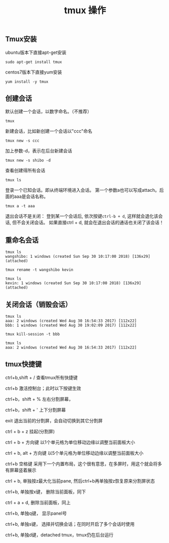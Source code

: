 ﻿---
title: tmux 操作
tags: 
categories:
- linux
---

## Tmux安装
ubuntu版本下直接apt-get安装

	sudo apt-get install tmux
centos7版本下直接yum安装

	yum install -y tmux

## 创建会话
默认创建一个会话，以数字命名。（不推荐）

	tmux
新建会话，比如新创建一个会话以"ccc"命名

	tmux new -s ccc

加上参数-d，表示在后台新建会话

	tmux new -s shibo -d
查看创建得所有会话

	tmux ls
登录一个已知会话。即从终端环境进入会话。
第一个参数a也可以写成attach。后面的aaa是会话名称。

	tmux a -t aaa
退出会话不是关闭：
登到某一个会话后, 依次按键`ctrl-b + d`, 这样就会退化该会话, 但不会关闭会话。
如果直接ctrl + d, 就会在退出会话的通话也关闭了该会话！

## 重命名会话

	tmux ls  
	wangshibo: 1 windows (created Sun Sep 30 10:17:00 2018) [136x29] (attached)

	tmux rename -t wangshibo kevin

	tmux ls
	kevin: 1 windows (created Sun Sep 30 10:17:00 2018) [136x29] (attached)

## 关闭会话（销毁会话）

	tmux ls
	aaa: 2 windows (created Wed Aug 30 16:54:33 2017) [112x22]
	bbb: 1 windows (created Wed Aug 30 19:02:09 2017) [112x22]
	
	tmux kill-session -t bbb
	
	tmux ls
	aaa: 2 windows (created Wed Aug 30 16:54:33 2017) [112x22]

## tmux快捷键
ctrl+b,shift + / 查看tmux所有快捷键

ctrl+b  激活控制台；此时以下按键生效

ctrl+b，shift + % 左右分割屏幕，

ctrl+b，shift + ' 上下分割屏幕

exit 退出当前的分割屏，会自动切换到其它分割屏

ctrl + b + z 挂起(分割屏)

ctrl + b + 方向键 以1个单元格为单位移动边缘以调整当前面板大小

ctrl + b, alt + 方向键 以5个单元格为单位移动边缘以调整当前面板大小

ctrl+b 空格键       采用下一个内置布局，这个很有意思，在多屏时，用这个就会将多有屏幕竖着展示

ctrl + b, 单独按z最大化当前pane, 然后ctrl+b再单独按z恢复原来分割屏状态

ctrl+b, 单独按x键， 删除当前面板，同下

ctrl + a + d, 删除当前面板，同上

ctrl+b, 单独q键， 显示panel号

ctrl+b, 单独s键， 选择并切换会话；在同时开启了多个会话时使用

ctrl+b, 单独d键，detached tmux，tmux仍在后台运行




